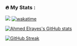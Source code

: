 ### :fire: My Stats :
![](https://komarev.com/ghpvc/?username=Ahmed-Elrayes) [![wakatime](https://wakatime.com/badge/user/76675745-21ce-4932-aeba-d1b0aada6544.svg)](https://wakatime.com/@76675745-21ce-4932-aeba-d1b0aada6544)

[![Ahmed Elrayes's GitHub stats](https://github-readme-stats.vercel.app/api?username=Ahmed-Elrayes&show_icons=true&count_private=true&theme=tokyonight)](https://github.com/Ahmed-Elrayes/Ahmed-Elrayes)

[![GitHub Streak](http://github-readme-streak-stats.herokuapp.com?user=Ahmed-Elrayes&theme=radical)]([https://git.io/streak-stats](https://github.com/Ahmed-Elrayes/Ahmed-Elrayes))

